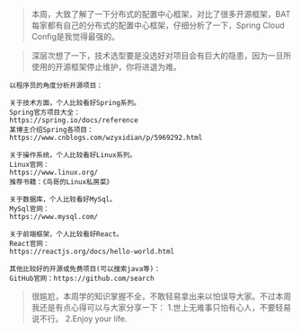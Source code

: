 >本周，大致了解了一下分布式的配置中心框架，对比了很多开源框架，BAT每家都有自己的分布式的配置中心框架，仔细分析了一下，Spring Cloud Config是我觉得最强的。

>深层次想了一下，技术选型要是没选好对项目会有巨大的隐患，因为一旦所使用的开源框架停止维护，你将进退为难。
```
以程序员的角度分析开源项目：
```
```
关于技术方面，个人比较看好Spring系列。
Spring官方项目大全：
https://spring.io/docs/reference
某博主介绍Spring各项目：
https://www.cnblogs.com/wzyxidian/p/5969292.html
```
```
关于操作系统，个人比较看好Linux系列。
Linux官网：
https://www.linux.org/
推荐书籍：《鸟哥的Linux私房菜》
```
```
关于数据库，个人比较看好MySql。
MySql官网：
https://www.mysql.com/
```
```
关于前端框架，个人比较看好React。
React官网：
https://reactjs.org/docs/hello-world.html
```
```
其他比较好的开源或免费项目(可以搜索java等)：
GitHub官网：https://github.com/search
```
>很尴尬，本周学的知识掌握不全，不敢轻易拿出来以怕误导大家。不过本周我还是有点心得可以与大家分享一下：
1.世上无难事只怕有心人，不要轻易说不行。
2.Enjoy your life.

